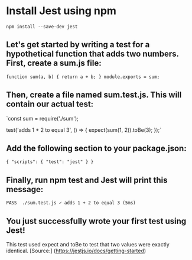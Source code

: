 # Install Jest using npm
`npm install --save-dev jest`


## Let's get started by writing a test for a hypothetical function that adds two numbers. First, create a sum.js file:
`function sum(a, b) {
  return a + b;
}
module.exports = sum;`


## Then, create a file named sum.test.js. This will contain our actual test:
`const sum = require('./sum');

test('adds 1 + 2 to equal 3', () => {
  expect(sum(1, 2)).toBe(3);
});`


## Add the following section to your package.json:
`{
  "scripts": {
    "test": "jest"
  }
}`


## Finally, run npm test and Jest will print this message:
`PASS  ./sum.test.js
✓ adds 1 + 2 to equal 3 (5ms)`

## You just successfully wrote your first test using Jest!

This test used expect and toBe to test that two values were exactly identical. [Source:] (https://jestjs.io/docs/getting-started)